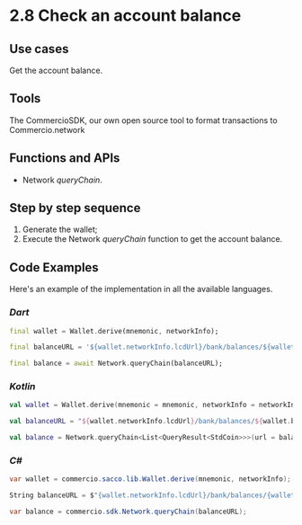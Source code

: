 # 2.8 Check an account balance

## Use cases

Get the account balance.

## Tools

The CommercioSDK, our own open source tool to format transactions to Commercio.network

## Functions and APIs

- Network _queryChain_.

## Step by step sequence

1. Generate the wallet;
2. Execute the Network _queryChain_ function to get the account balance.

## Code Examples

Here's an example of the implementation in all the available languages.

### _Dart_

```dart
final wallet = Wallet.derive(mnemonic, networkInfo);

final balanceURL = '${wallet.networkInfo.lcdUrl}/bank/balances/${wallet.bech32Address}';

final balance = await Network.queryChain(balanceURL);
```

### _Kotlin_

```kotlin
val wallet = Wallet.derive(mnemonic = mnemonic, networkInfo = networkInfo)

val balanceURL = "${wallet.networkInfo.lcdUrl}/bank/balances/${wallet.bech32Address}"

val balance = Network.queryChain<List<QueryResult<StdCoin>>>(url = balanceURL)
```

### _C#_

```csharp
var wallet = commercio.sacco.lib.Wallet.derive(mnemonic, networkInfo);

String balanceURL = $"{wallet.networkInfo.lcdUrl}/bank/balances/{wallet.bech32Address}";

var balance = commercio.sdk.Network.queryChain(balanceURL);
```
